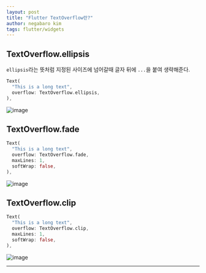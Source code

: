 ```yaml
---
layout: post
title: "Flutter TextOverflow란?"
author: negabaro kim
tags: flutter/widgets
---
```


## TextOverflow.ellipsis

`ellipsis`라는 뜻처럼 지정된 사이즈에 넘어갈때 글자 뒤에 `...`을 붙여 생략해준다.


```dart
Text(
  "This is a long text",
  overflow: TextOverflow.ellipsis,
),
```

![image](https://user-images.githubusercontent.com/4640346/114839065-4e953a00-9e10-11eb-99ad-f3c9c13e7601.png)



## TextOverflow.fade

```dart
Text(
  "This is a long text",
  overflow: TextOverflow.fade,
  maxLines: 1,
  softWrap: false,
),
```


![image](https://user-images.githubusercontent.com/4640346/114839070-50f79400-9e10-11eb-9f5e-16f9db615845.png)


## TextOverflow.clip

```dart
Text(
  "This is a long text",
  overflow: TextOverflow.clip,
  maxLines: 1,
  softWrap: false,
),
```

![image](https://user-images.githubusercontent.com/4640346/114839087-548b1b00-9e10-11eb-90d4-7821b013d3a4.png)

---

[Flutter - Wrap text on overflow, like insert ellipsis or fade]: https://stackoverflow.com/questions/44579918/flutter-wrap-text-on-overflow-like-insert-ellipsis-or-fade